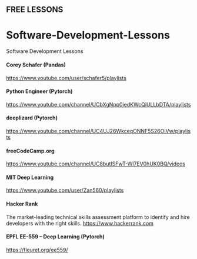 ## FREE LESSONS

# Software-Development-Lessons
Software Development Lessons

#### Corey Schafer (Pandas)
https://www.youtube.com/user/schafer5/playlists

#### Python Engineer (Pytorch)
https://www.youtube.com/channel/UCbXgNpp0jedKWcQiULLbDTA/playlists

#### deeplizard (Pytorch)
https://www.youtube.com/channel/UC4UJ26WkceqONNF5S26OiVw/playlists

#### freeCodeCamp.org
https://www.youtube.com/channel/UC8butISFwT-Wl7EV0hUK0BQ/videos

#### MIT Deep Learning
https://www.youtube.com/user/Zan560/playlists

#### Hacker Rank
The market-leading technical skills assessment platform to identify and hire developers with the right skills.
https://www.hackerrank.com

#### EPFL EE-559 – Deep Learning (Pytorch)
https://fleuret.org/ee559/

